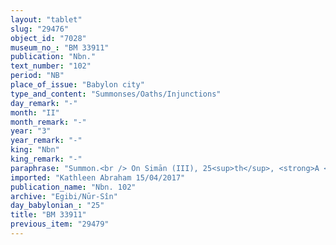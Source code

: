 ```yaml
---
layout: "tablet"
slug: "29476"
object_id: "7028"
museum_no_: "BM 33911"
publication: "Nbn."
text_number: "102"
period: "NB"
place_of_issue: "Babylon city"
type_and_content: "Summonses/Oaths/Injunctions"
day_remark: "-"
month: "II"
month_remark: "-"
year: "3"
year_remark: "-"
king: "Nbn"
king_remark: "-"
paraphrase: "Summon.<br /> On Simān (III), 25<sup>th</sup>, <strong>A </strong>will come and present his arguments (<em>dibbu</em>) against <strong><sup>f</sup>B</strong>, the female temple oblate (<em>&scaron;irkatu</em>) of Bēltia in the Esangila. If he will not show up, he will offer to Bēl a substitute for the female slave. Name of 1 witness. Scribe: Belere&sect;/&Scaron;āpik-zēri/Mandidi. The text seems to belong to the Egibi/Nūr-&scaron;&icirc;n archive on the basis of its museumnumber (only).<br /> &nbsp;<br /> <strong>A</strong> = Amurru-iddin(Amurru-&scaron;umu?)/Mardukāya; <strong><sup>f</sup>B</strong> = <sup>f</sup>Ahatabi&scaron;u, <em>&scaron;irkatu</em>"
imported: "Kathleen Abraham 15/04/2017"
publication_name: "Nbn. 102"
archive: "Egibi/Nūr-Sîn"
day_babylonian_: "25"
title: "BM 33911"
previous_item: "29479"
---
```

